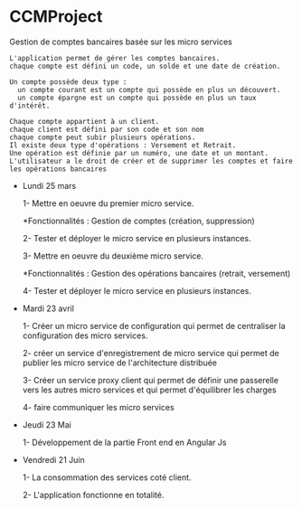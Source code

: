 # CCMProject

Gestion de comptes bancaires basée sur les micro services


    L'application permet de gérer les comptes bancaires.
    chaque compte est défini un code, un solde et une date de création.
    
    Un compte possède deux type :
      un compte courant est un compte qui possède en plus un découvert.
      un compte épargne est un compte qui possède en plus un taux d'intérêt.
      
    Chaque compte appartient à un client.
    chaque client est défini par son code et son nom
    chaque compte peut subir plusieurs opérations.
    Il existe deux type d'opérations : Versement et Retrait.
    Une opération est définie par un numéro, une date et un montant.
    L'utilisateur a le droit de créer et de supprimer les comptes et faire les opérations bancaires  


- Lundi 25 mars

  1- Mettre en oeuvre du premier micro service.
  
    *Fonctionnalités :  Gestion de comptes (création, suppression)
       
  
  2- Tester et déployer le micro service en plusieurs instances.
       
  3- Mettre en oeuvre du deuxième micro service.
  
    *Fonctionnalités :  Gestion des opérations bancaires (retrait, versement)
  
  4- Tester et déployer le micro service en plusieurs instances.

- Mardi 23 avril

  1- Créer un micro service de configuration qui permet de centraliser la configuration des micro services.
  
  2- créer un service d'enregistrement de micro service qui permet de publier les micro service de l'architecture distribuée
  
  3- Créer un service proxy client qui permet de définir une passerelle vers les autres micro services et qui permet d'équilibrer les charges
  
  4- faire communiquer les micro services
  
- Jeudi 23 Mai

  1- Développement de la partie Front end en Angular Js

- Vendredi 21 Juin

  1- La consommation des services coté client.
  
  2- L'application fonctionne en totalité.
